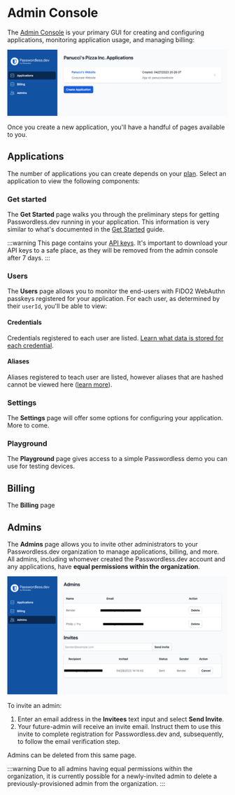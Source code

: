 # Admin Console

The [Admin Console](https://adminconsole-devtest.azurewebsites.net/Account/Login) is your primary GUI for creating and configuring applications, monitoring application usage, and managing billing:

![Admin console](./admin-console.png)

Once you create a new application, you'll have a handful of pages available to you.

## Applications

The number of applications you can create depends on your [plan](plans). Select an application to view the following components:

### Get started

The **Get Started** page walks you through the preliminary steps for getting Passwordless.dev running in your application. This information is very similar to what's documented in the [Get Started](get-started) guide.

:::warning
This page contains your [API keys](concepts.html#api-keys). It's important to download your API keys to a safe place, as they will be removed from the admin console after 7 days.
:::

### Users

The **Users** page allows you to monitor the end-users with FIDO2 WebAuthn passkeys registered for your application. For each user, as determined by their `userId`, you'll be able to view:

#### Credentials

Credentials registered to each user are listed. [Learn what data is stored for each credential](concepts.html#credentials).

#### Aliases

Aliases registered to teach user are listed, however aliases that are hashed cannot be viewed here ([learn more](api.html#alias)).

### Settings

The **Settings** page will offer some options for configuring your application. More to come.

### Playground

The **Playground** page gives access to a simple Passwordless demo you can use for testing devices.

## Billing

The **Billing** page

## Admins

The **Admins** page allows you to invite other administrators to your Passwordless.dev organization to manage applications, billing, and more. All admins, including whomever created the Passwordless.dev account and any applications, have **equal permissions within the organization**.

![Admin page](./admin-page.png)

To invite an admin:

1. Enter an email address in the **Invitees** text input and select **Send Invite**.
2. Your future-admin will receive an invite email. Instruct them to use this invite to complete registration for Passwordless.dev and, subsequently, to follow the email verification step.

Admins can be deleted from this same page.

:::warning
Due to all admins having equal permissions within the organization, it is currently possible for a newly-invited admin to delete a previously-provisioned admin from the organization.
:::
